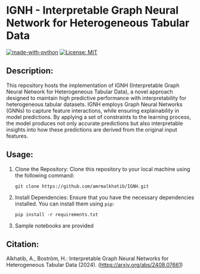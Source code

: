 # **IGNH - Interpretable Graph Neural Network for Heterogeneous Tabular Data**
[![made-with-python](https://img.shields.io/badge/Made%20with-Python-red.svg)](#python)
[![License: MIT](https://img.shields.io/badge/License-MIT-yellow.svg)](https://opensource.org/licenses/MIT) 

## **Description:**
This repository hosts the implementation of IGNH (Interpretable Graph Neural Network for Heterogeneous Tabular Data), a novel approach designed to maintain high predictive performance with interpretability for heterogeneous tabular datasets. IGNH employs Graph Neural Networks (GNNs) to capture feature interactions, while ensuring explainability in model predictions. By applying a set of constraints to the learning process, the model produces not only accurate predictions but also interpretable insights into how these predictions are derived from the original input features.
## **Usage:**
1. Clone the Repository: Clone this repository to your local machine using the following command:
   ```
   git clone https://github.com/amrmalkhatib/IGNH.git
   ```
2. Install Dependencies: Ensure that you have the necessary dependencies installed. You can install them using `pip`:
   ```
   pip install -r requirements.txt
   ```
3. Sample notebooks are provided



## **Citation:**
Alkhatib, A., Boström, H.: Interpretable Graph Neural Networks for Heterogeneous Tabular Data (2024). (https://arxiv.org/abs/2408.07661)

